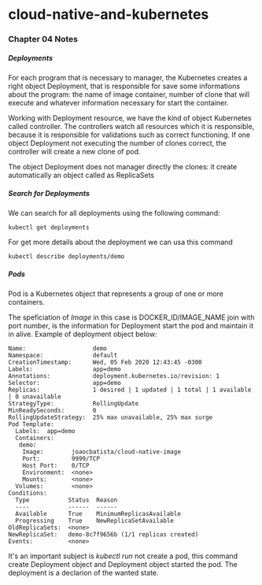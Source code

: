 # cloud-native-and-kubernetes

<h3>Chapter 04 Notes</h3>

<h5>Deployments</h5>
<p>
For each program that is necessary to manager, the Kubernetes creates a right object Deployment, that is responsible for save some informations
about the program: the name of image container, number of clone that will execute and whatever information necessary for start the container.
</p>

<p>
Working with Deployment resource, we have the kind of object Kubernetes called controller. The controllers watch all resources which it is responsible, because it is responsible for validations such as correct functioning. If one object Deployment not executing the number of clones correct, the controller will create a new clone of pod.
</p>


<p>
The object Deployment does not manager directly the clones: it create automatically an object called as ReplicaSets
</p>

<h5>Search for Deployments</h5>
<p>
We can search for all deployments using the following command:
</p>

<code>kubectl get deployments</code>

<p>For get more details about the deployment we can usa this command</p>

<code>kubectl describe deployments/demo</code>

<h5>Pods</h5>
<p>
Pod is a Kubernetes object that represents a group of one or more containers.
</p>

<p>
The speficiation of <i>Image</i> in this case is DOCKER_ID/IMAGE_NAME join with port number, is the information for Deployment start the pod and maintain it in alive. Example of deployment object below:
</p>

```
Name:                   demo
Namespace:              default
CreationTimestamp:      Wed, 05 Feb 2020 12:43:45 -0300
Labels:                 app=demo
Annotations:            deployment.kubernetes.io/revision: 1
Selector:               app=demo
Replicas:               1 desired | 1 updated | 1 total | 1 available | 0 unavailable
StrategyType:           RollingUpdate
MinReadySeconds:        0
RollingUpdateStrategy:  25% max unavailable, 25% max surge
Pod Template:
  Labels:  app=demo
  Containers:
   demo:
    Image:        joaocbatista/cloud-native-image
    Port:         9999/TCP
    Host Port:    0/TCP
    Environment:  <none>
    Mounts:       <none>
  Volumes:        <none>
Conditions:
  Type           Status  Reason
  ----           ------  ------
  Available      True    MinimumReplicasAvailable
  Progressing    True    NewReplicaSetAvailable
OldReplicaSets:  <none>
NewReplicaSet:   demo-8c7f9656b (1/1 replicas created)
Events:          <none>
```


<p>
It's an important subject is <i>kubectl run</i> not create a pod, this command create Deployment object and Deployment object started the pod.
The deployment is a declarion of the wanted state.
</p>
